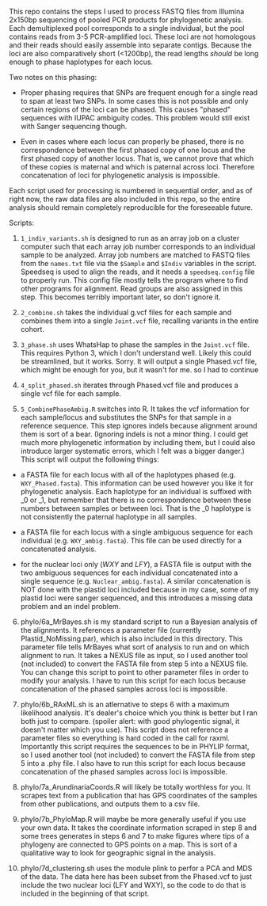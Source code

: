 This repo contains the steps I used to process FASTQ files from Illumina 2x150bp sequencing of pooled PCR products for phylogenetic analysis. Each demultiplexed pool corresponds to a single individual, but the pool contains reads from 3-5 PCR-amplified loci. These loci are not homologous and their reads should easily assemble into separate contigs. Because the loci are also comparatively short (<1200bp), the read lengths *should* be long enough to phase haplotypes for each locus. 

Two notes on this phasing:
* Proper phasing requires that SNPs are frequent enough for a single read to span at least two SNPs. In some cases this is not possible and only certain regions of the loci can be phased. This causes "phased" sequences with IUPAC ambiguity codes. This problem would still exist with Sanger sequencing though.

* Even in cases where each locus can properly be phased, there is no correspondence between the first phased copy of one locus and the first phased copy of another locus. That is, we cannot prove that which of these copies is maternal and which is paternal across loci. Therefore concatenation of loci for phylogenetic analysis is impossible.

Each script used for processing is numbered in sequential order, and as of right now, the raw data files are also included in this repo, so the entire analysis should remain completely reproducible for the foreseeable future.

Scripts:

1. `1_indiv_variants.sh` is designed to run as an array job on a cluster computer such that each array job number corresponds to an individual sample to be analyzed. Array job numbers are matched to FASTQ files from the `names.txt` file via the `$Sample` and `$Indiv` variables in the script. Speedseq is used to align the reads, and it needs a `speedseq.config` file to properly run. This config file mostly tells the program where to find other programs for alignment. Read groups are also assigned in this step. This becomes terribly important later, so don't ignore it.

2. `2_combine.sh` takes the individual g.vcf files for each sample and combines them into a single `Joint.vcf` file, recalling variants in the entire cohort.

3. `3_phase.sh` uses WhatsHap to phase the samples in the `Joint.vcf` file. This requires Python 3, which I don't understand well. Likely this could be streamlined, but it works. Sorry. It will output a single Phased.vcf file, which might be enough for you, but it wasn't for me. so I had to continue

4. `4_split_phased.sh` iterates through Phased.vcf file and produces a single vcf file for each sample.

5. `5_CombinePhaseAmbig.R` switches into R. It takes the vcf information for each sample/locus and substitutes the SNPs for that sample in a reference sequence. This step ignores indels because alignment around them is sort of a bear. (Ignoring indels is not a minor thing. I could get much more phylogenetic information by including them, but I could also introduce larger systematic errors, which I felt was a bigger danger.) This script will output the following things:

* a FASTA file for each locus with all of the haplotypes phased (e.g. `WXY_Phased.fasta`). This information can be used however you like it for phylogenetic analysis. Each haplotype for an individual is suffixed with _0 or _1, but remember that there is no correspondence between these numbers between samples or between loci. That is the _0 haplotype is not consistently the paternal haplotype in all samples.

* a FASTA file for each locus with a single ambiguous sequence for each individual (e.g. `WXY_ambig.fasta`). This file can be used directly for a concatenated analysis.

* for the nuclear loci only (_WXY_ and _LFY_), a FASTA file is output with the two ambiguous sequences for each individual concatenated into a single sequence (e.g. `Nuclear_ambig.fasta`). A similar concatenation is NOT done with the plastid loci included because in my case, some of my plastid loci were sanger sequenced, and this introduces a missing data problem and an indel problem.

6. phylo/6a_MrBayes.sh is my standard script to run a Bayesian analysis of the alignments. It references a parameter file (currently Plastid_NoMissing.par), which is also included in this directory. This parameter file tells MrBayes what sort of analysis to run and on which alignment to run. It takes a NEXUS file as input, so I used another tool (not included) to convert the FASTA file from step 5 into a NEXUS file. You can change this script to point to other parameter files in order to modify your analysis. I have to run this script for each locus because concatenation of the phased samples across loci is impossible.

7. phylo/6b_RAxML.sh is an atlernative to steps 6 with a maximum likelihood analysis. It's dealer's choice which you think is better but I ran both just to compare. (spoiler alert: with good phylogentic signal, it doesn't matter which you use). This script does not reference a parameter files so everything is hard coded in the call for raxml. Importantly this script requires the sequences to be in PHYLIP format, so I used another tool (not included) to convert the FASTA file from step 5 into a .phy file. I also have to run this script for each locus because concatenation of the phased samples across loci is impossible.

8. phylo/7a_ArundinariaCoords.R will likely be totally worthless for you. It scrapes text from a publication that has GPS coordinates of the samples from other publications, and outputs them to a csv file.

9. phylo/7b_PhyloMap.R will maybe be more generally useful if you use your own data. It takes the coordinate information scraped in step 8 and some trees generates in steps 6 and 7 to make figures where tips of a phylogeny are connected to GPS points on a map. This is sort of a qualitative way to look for geographic signal in the analysis.

10. phylo/7d_clustering.sh uses the module plink to perfor a PCA and MDS of the data. The data here has been subset from the Phased.vcf to just include the two nuclear loci (LFY and WXY), so the code to do that is included in the beginning of that script. 
